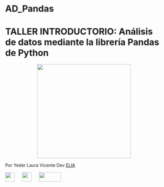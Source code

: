 # AD_Pandas
# TALLER INTRODUCTORIO: Análisis de datos mediante la librería Pandas de Python

<center>
<img src='https://upload.wikimedia.org/wikipedia/commons/thumb/e/ed/Pandas_logo.svg/1200px-Pandas_logo.svg.png' width="300px"/>
</center>

Por Yeder Laura Vicente Dev [ELIA](https://www.linkedin.com/company/escuelaia/)

<a title="@yederlvicente" href="https://twitter.com/YederLVicente">
<img src='https://cdn.icon-icons.com/icons2/895/PNG/512/Twitter_icon_icon-icons.com_69154.png' height="30px" width ="30px"/></a>
<a title="Yeder Laura Vicente" href="https://www.linkedin.com/in/yederlvicente/">
<img src='https://cdn-icons-png.flaticon.com/512/174/174857.png' height="30px" width ="30px" HSPACE="20"/></a>
<a title="Notebook - Colab" href="https://www.linkedin.com/in/yederlvicente/">
<img src='https://miro.medium.com/max/776/1*Eb4YFMdn8LJhxjJCuykiLg.png' height="30px" width ="70px"/></a>

